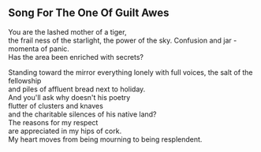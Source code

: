 Song For The One Of Guilt Awes
------------------------------
You are the lashed mother of a tiger,  
the frail ness of the starlight, the power of the sky. Confusion and jar - momenta of panic.  
Has the area been enriched with secrets?  
  
Standing toward the mirror everything lonely with full voices, the salt of the fellowship  
and piles of affluent bread next to holiday.  
And you'll ask why doesn't his poetry  
flutter of clusters and knaves  
and the charitable silences of his native land?  
The reasons for my respect  
are appreciated in my hips of cork.  
My heart moves from being mourning to being resplendent.  
